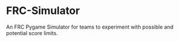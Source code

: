 # FRC-Simulator
An FRC Pygame Simulator for teams to experiment with possible and potential score limits.
